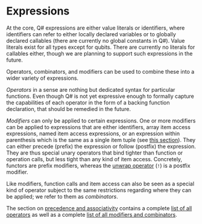 # Expressions

At the core, Q# expressions are either value literals or identifiers, where identifiers can refer to either locally declared variables or to globally declared callables (there are currently no global constants in Q#). 
Value literals exist for all types except for qubits. There are currently no literals for callables either, though we are planning to support such expressions in the future.  

Operators, combinators, and modifiers can be used to combine these into a wider variety of expressions. 

*Operators* in a sense are nothing but dedicated syntax for particular functions. 
Even though Q# is not yet expressive enough to formally capture the capabilities of each operator in the form of a backing function declaration, that should be remedied in the future. 

*Modifiers* can only be applied to certain expressions. One or more modifiers can be applied to expressions that are either identifiers, array item access expressions, named item access expressions, or an expression within parenthesis which is the same as a single item tuple (see [this section](https://github.com/microsoft/qsharp-language/blob/main/Specifications/Language/4_TypeSystem/SingletonTupleEquivalence.md)). 
They can either precede (prefix) the expression or follow (postfix) the expression. They are thus special unary operators that bind tighter than function or operation calls, but less tight than any kind of item access. 
Concretely, functors are prefix modifiers, whereas the [unwrap operator](https://github.com/microsoft/qsharp-language/blob/main/Specifications/Language/3_Expressions/ItemAccessExpressions.md#item-access-for-user-defined-types) (`!`) is a postfix modifier. 

Like modifiers, function calls and item access can also be seen as a special kind of operator subject to the same restrictions regarding where they can be applied; we refer to them as *combinators*. 

The section on [precedence and associativity](https://github.com/microsoft/qsharp-language/blob/main/Specifications/Language/3_Expressions/PrecedenceAndAssociativity.md) contains a complete [list of all operators](https://github.com/microsoft/qsharp-language/blob/main/Specifications/Language/3_Expressions/PrecedenceAndAssociativity.md#operators) as well as a complete [list of all modifiers and combinators](https://github.com/microsoft/qsharp-language/blob/main/Specifications/Language/3_Expressions/PrecedenceAndAssociativity.md#modifiers-and-combinators). 






